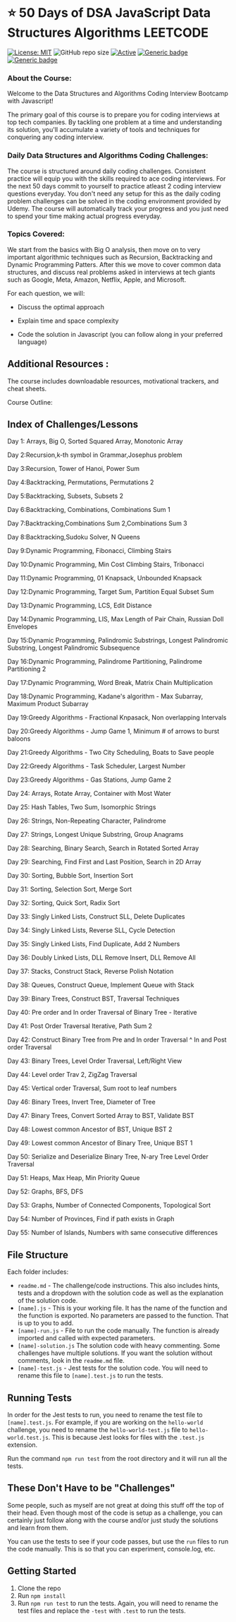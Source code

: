 # :star: 50 Days of DSA JavaScript Data Structures Algorithms LEETCODE

[![License: MIT](https://img.shields.io/badge/License-MIT-yellow.svg)](https://opensource.org/licenses/MIT "MIT License")
![GitHub repo size](https://img.shields.io/github/repo-size/axlwolf/50Days-of-DSA)
[![Active](http://img.shields.io/badge/Status-Active-green.svg)](https://github.com//axlwolf/50Days-of-DSA)
[![Generic badge](https://img.shields.io/badge/lang-javascript-yellow.svg)](https://developer.mozilla.org/es/docs/Web/JavaScript)
[![Generic badge](https://img.shields.io/badge/last%20updated-20--11--2024-blue)](https://github.com//axlwolf/50Days-of-DSA)


### About the Course:

Welcome to the Data Structures and Algorithms Coding Interview Bootcamp with Javascript!

The primary goal of this course is to prepare you for coding interviews at top tech companies. By tackling one problem at a time and understanding its solution, you'll accumulate a variety of tools and techniques for conquering any coding interview.

### Daily Data Structures and Algorithms Coding Challenges:

The course is structured around daily coding challenges. Consistent practice will equip you with the skills required to ace coding interviews. For the next 50 days commit to yourself to practice atleast 2 coding interview questions everyday. You don't need any setup for this as the daily coding problem challenges can be solved in the coding environment provided by Udemy. The course will automatically track your progress and you just need to spend your time making actual progress everyday.

### Topics Covered:

We start from the basics with Big O analysis, then move on to very important algorithmic techniques such as Recursion, Backtracking and Dynamic Programming Patters. After this we move to cover common data structures, and discuss real problems asked in interviews at tech giants such as Google, Meta, Amazon, Netflix, Apple, and Microsoft.

For each question, we will:

* Discuss the optimal approach

* Explain time and space complexity

* Code the solution in Javascript (you can follow along in your preferred language)

## Additional Resources :

The course includes downloadable resources, motivational trackers, and cheat sheets.

Course Outline:

## Index of Challenges/Lessons

<!-- 1. [Hello World Test Challenge](./01-basic-challenges-1/01-hello-world/readme.md) -->

Day 1: Arrays, Big O, Sorted Squared Array, Monotonic Array

Day 2:Recursion,k-th symbol in Grammar,Josephus problem

Day 3:Recursion, Tower of Hanoi, Power Sum

Day 4:Backtracking, Permutations, Permutations 2

Day 5:Backtracking, Subsets, Subsets 2

Day 6:Backtracking, Combinations, Combinations Sum 1

Day 7:Backtracking,Combinations Sum 2,Combinations Sum 3

Day 8:Backtracking,Sudoku Solver, N Queens

Day 9:Dynamic Programming, Fibonacci, Climbing Stairs

Day 10:Dynamic Programming, Min Cost Climbing Stairs, Tribonacci

Day 11:Dynamic Programming, 01 Knapsack, Unbounded Knapsack

Day 12:Dynamic Programming, Target Sum, Partition Equal Subset Sum

Day 13:Dynamic Programming, LCS, Edit Distance

Day 14:Dynamic Programming, LIS, Max Length of Pair Chain, Russian Doll Envelopes

Day 15:Dynamic Programming, Palindromic Substrings, Longest Palindromic Substring, Longest Palindromic Subsequence

Day 16:Dynamic Programming, Palindrome Partitioning, Palindrome Partitioning 2

Day 17:Dynamic Programming, Word Break, Matrix Chain Multiplication

Day 18:Dynamic Programming, Kadane's algorithm - Max Subarray, Maximum Product Subarray

Day 19:Greedy Algorithms - Fractional Knpasack, Non overlapping Intervals

Day 20:Greedy Algorithms - Jump Game 1, Minimum # of arrows to burst baloons

Day 21:Greedy Algorithms - Two City Scheduling, Boats to Save people

Day 22:Greedy Algorithms - Task Scheduler, Largest Number

Day 23:Greedy Algorithms - Gas Stations,  Jump Game 2

Day 24: Arrays, Rotate Array, Container with Most Water

Day 25: Hash Tables, Two Sum, Isomorphic Strings

Day 26: Strings, Non-Repeating Character, Palindrome

Day 27: Strings, Longest Unique Substring, Group Anagrams

Day 28: Searching, Binary Search, Search in Rotated Sorted Array

Day 29: Searching, Find First and Last Position, Search in 2D Array

Day 30: Sorting, Bubble Sort, Insertion Sort

Day 31: Sorting, Selection Sort, Merge Sort

Day 32: Sorting, Quick Sort, Radix Sort

Day 33: Singly Linked Lists, Construct SLL, Delete Duplicates

Day 34: Singly Linked Lists, Reverse SLL, Cycle Detection

Day 35: Singly Linked Lists, Find Duplicate, Add 2 Numbers

Day 36: Doubly Linked Lists, DLL Remove Insert, DLL Remove All

Day 37: Stacks, Construct Stack, Reverse Polish Notation

Day 38: Queues, Construct Queue, Implement Queue with Stack

Day 39: Binary Trees, Construct BST, Traversal Techniques

Day 40: Pre order and In order Traversal of Binary Tree - Iterative

Day 41: Post Order Traversal Iterative, Path Sum 2

Day 42: Construct Binary Tree from Pre and In order Traversal ^ In and Post order Traversal

Day 43: Binary Trees, Level Order Traversal, Left/Right View

Day 44: Level order Trav 2, ZigZag Traversal

Day 45: Vertical order Traversal, Sum root to leaf numbers

Day 46: Binary Trees, Invert Tree, Diameter of Tree

Day 47: Binary Trees, Convert Sorted Array to BST, Validate BST

Day 48: Lowest common Ancestor of BST, Unique BST 2

Day 49: Lowest common Ancestor of Binary Tree, Unique BST 1

Day 50: Serialize and Deserialize Binary Tree, N-ary Tree Level Order Traversal

Day 51: Heaps, Max Heap, Min Priority Queue

Day 52: Graphs, BFS, DFS

Day 53: Graphs, Number of Connected Components, Topological Sort

Day 54: Number of Provinces, Find if path exists in Graph

Day 55: Number of Islands, Numbers with same consecutive differences

## File Structure

Each folder includes:

- `readme.md` - The challenge/code instructions. This also includes hints, tests and a dropdown with the solution code as well as the explanation of the solution code.
- `[name].js` - This is your working file. It has the name of the function and the function is exported. No parameters are passed to the function. That is up to you to add.
- `[name]-run.js` - File to run the code manually. The function is already imported and called with expected parameters.
- `[name]-solution.js` The solution code with heavy commenting. Some challenges have multiple solutions. If you want the solution without comments, look in the `readme.md` file.
- `[name]-test.js` - Jest tests for the solution code. You will need to rename this file to `[name].test.js` to run the tests.

## Running Tests

In order for the Jest tests to run, you need to rename the test file to `[name].test.js`. For example, if you are working on the `hello-world` challenge, you need to rename the `hello-world-test.js` file to `hello-world.test.js`. This is because Jest looks for files with the `.test.js` extension.

Run the command `npm run test` from the root directory and it will run all the tests.

## These Don't Have to be "Challenges"

Some people, such as myself are not great at doing this stuff off the top of their head. Even though most of the code is setup as a challenge, you can certainly just follow along with the course and/or just study the solutions and learn from them.

You can use the tests to see if your code passes, but use the `run` files to run the code manually. This is so that you can experiment, console.log, etc.

## Getting Started

1. Clone the repo
2. Run `npm install`
3. Run `npm run test` to run the tests. Again, you will need to rename the test files and replace the `-test` with `.test` to run the tests.
